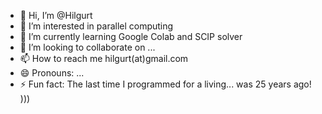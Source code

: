 - 👋 Hi, I’m @Hilgurt
- 👀 I’m interested in parallel computing
- 🌱 I’m currently learning Google Colab and SCIP solver
- 💞️ I’m looking to collaborate on ...
- 📫 How to reach me hilgurt(at)gmail.com
- 😄 Pronouns: ...
- ⚡ Fun fact: The last time I programmed for a living... was 25 years ago! )))

<!---
Hilgurt/Hilgurt is a ✨ special ✨ repository because its `README.md` (this file) appears on your GitHub profile.
You can click the Preview link to take a look at your changes.
--->
